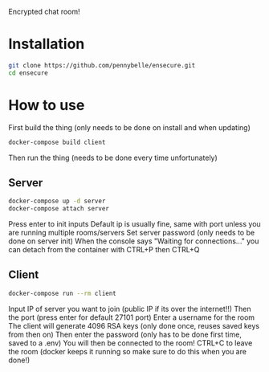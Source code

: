 Encrypted chat room!

# Installation
```sh
git clone https://github.com/pennybelle/ensecure.git
cd ensecure
```

# How to use
First build the thing (only needs to be done on install and when updating)
```sh
docker-compose build client
```
Then run the thing (needs to be done every time unfortunately)
## Server
```sh
docker-compose up -d server
docker-compose attach server
```
Press enter to init inputs
Default ip is usually fine, same with port unless you are running multiple rooms/servers
Set server password (only needs to be done on server init)
When the console says "Waiting for connections..." you can detach from the container with CTRL+P then CTRL+Q
## Client
```sh
docker-compose run --rm client
```
Input IP of server you want to join (public IP if its over the internet!!)
Then the port (press enter for default 27101 port)
Enter a username for the room
The client will generate 4096 RSA keys (only done once, reuses saved keys from then on)
Then enter the password (only has to be done first time, saved to a .env)
You will then be connected to the room!
CTRL+C to leave the room (docker keeps it running so make sure to do this when you are done!)
